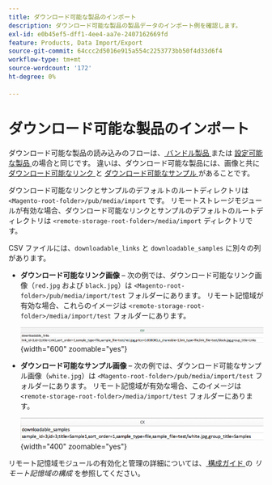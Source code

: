 ```yaml
---
title: ダウンロード可能な製品のインポート
description: ダウンロード可能な製品の製品データのインポート例を確認します。
exl-id: e0b45ef5-dff1-4ee4-aa7e-2407162669fd
feature: Products, Data Import/Export
source-git-commit: 64ccc2d5016e915a554c2253773bb50f4d33d6f4
workflow-type: tm+mt
source-wordcount: '172'
ht-degree: 0%

---
```


# ダウンロード可能な製品のインポート

ダウンロード可能な製品の読み込みのフローは、[ バンドル製品 ](data-transfer-bundle-products.md) または [ 設定可能な製品 ](data-transfer-configurable-products.md) の場合と同じです。 違いは、ダウンロード可能な製品には、画像と共に [ ダウンロード可能なリンク ](../catalog/product-create-downloadable.md) と [ ダウンロード可能なサンプル ](../catalog/product-create-downloadable.md) があることです。

ダウンロード可能なリンクとサンプルのデフォルトのルートディレクトリは `<Magento-root-folder>/pub/media/import` です。 リモートストレージモジュールが有効な場合、ダウンロード可能なリンクとサンプルのデフォルトのルートディレクトリは `<remote-storage-root-folder>/media/import` ディレクトリです。

CSV ファイルには、`downloadable_links` と `downloadable_samples` に別々の列があります。

- **ダウンロード可能なリンク画像** – 次の例では、ダウンロード可能なリンク画像（`red.jpg` および `black.jpg`）は `<Magento-root-folder>/pub/media/import/test` フォルダーにあります。 リモート記憶域が有効な場合、これらのイメージは `<remote-storage-root-folder>/media/import/test` フォルダーにあります。

  ![ サンプルデータ – ダウンロード可能な製品とダウンロード可能なリンク ](./assets/data-import-downloadable-links.png){width="600" zoomable="yes"}

- **ダウンロード可能なサンプル画像** – 次の例では、ダウンロード可能なサンプル画像（`white.jpg`）は `<Magento-root-folder>/pub/media/import/test` フォルダーにあります。 リモート記憶域が有効な場合、このイメージは `<remote-storage-root-folder>/media/import/test` フォルダーにあります。

  ![ サンプルデータ – ダウンロード可能なサンプルを含むダウンロード可能な製品 ](./assets/data-import-downloadable-samples.png){width="400" zoomable="yes"}

リモート記憶域モジュールの有効化と管理の詳細については、[ 構成ガイド ](https://experienceleague.adobe.com/docs/commerce-operations/configuration-guide/storage/remote-storage/remote-storage.html) の _リモート記憶域の構成_ を参照してください。
